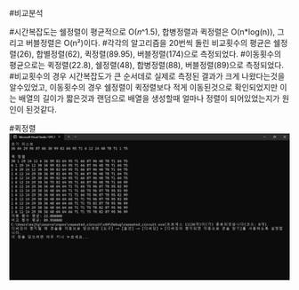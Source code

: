 #비교분석

#시간복잡도는 쉘정렬이 평균적으로 O(𝑛^1.5), 합병정렬과 퀵정렬은 O(n*log(n)), 그리고 버블정렬은 O(n²)이다.
#각각의 알고리즘을 20번씩 돌린 비교횟수의 평균은  쉘정렬(26), 합별정렬(62), 퀵정렬(89.95), 버블정렬(174)으로 측정되었다.
#이동횟수의 평균으로는 퀵정렬(22.8), 쉘정렬(48), 합병정렬(88), 버블정렬(89)으로 측정되었다.
#비교횟수의 경우 시간복잡도가 큰 순서데로 실제로 측정된 결과가 크게 나왔다는것을 알수있었고, 이동횟수의 경우 쉘정렬이 퀵정렬보다 적게 이동된것으로 확인되었지만 이는 배열의 길이가 짧은것과 랜덤으로 배열을 생성할때 얼마나 정렬이 되어있었는지가 원인이 된것같다.

#퀵정렬
![](./qresult.png)
